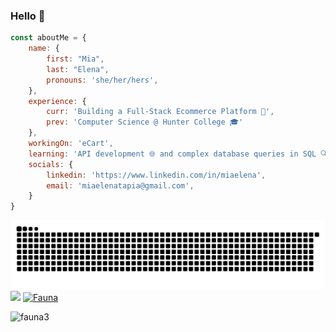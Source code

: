### Hello 🌸
```javascript
const aboutMe = {
    name: {
        first: "Mia",
        last: "Elena",
        pronouns: 'she/her/hers',
    },
    experience: {
        curr: 'Building a Full-Stack Ecommerce Platform 🛒',
        prev: 'Computer Science @ Hunter College 🎓'
    },
    workingOn: 'eCart',
    learning: 'API development 🌐 and complex database queries in SQL 🔍',
    socials: {
        linkedin: 'https://www.linkedin.com/in/miaelena',
        email: 'miaelenatapia@gmail.com',
    }
}

```
![GitHub Contribution Grid Snake](https://raw.githubusercontent.com/miaskyelena/contribution_snk/output/github-contribution-grid-snake.svg)
![](https://visitcount.itsvg.in/api?id=miasdk&icon=3&color=1) <a href="[your_special_location]">
  <img src="https://github.com/user-attachments/assets/17116acc-fa89-4380-a67d-3758489aad69" alt="Fauna" height="50px" width="50px" style="margin: auto">
</a>

![fauna3](https://github.com/user-attachments/assets/17116acc-fa89-4380-a67d-3758489aad69)
